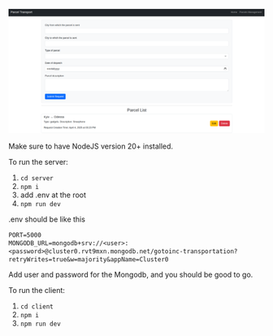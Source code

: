 ![img.png](img.png)

Make sure to have NodeJS version 20+ installed.

To run the server:
1. ```cd server```
2. ```npm i```
3. add .env at the root
4. ```npm run dev```

.env should be like this
```
PORT=5000
MONGODB_URL=mongodb+srv://<user>:<password>@cluster0.rvt9mxn.mongodb.net/gotoinc-transportation?retryWrites=true&w=majority&appName=Cluster0
```

Add user and password for the Mongodb, and you should be good to go.

To run the client:
1. ```cd client```
2. ```npm i```
3. ```npm run dev```
